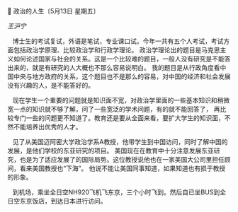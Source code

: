 📖 政治的人生〔5月13日 星期五〕

_王沪宁_

&nbsp;&nbsp; 博士生的考试复试，外语是笔试，专业课口试。今年一共有五个人考试，考试方面包括政治学原理、比较政治学和行政学理论。
政治学理论出的题目是马克思主义如何论述国家与社会的关系。这是一个比较难的题目，一般人没有研究是不能答出来的，就是有研究的人大概也不那么容易说明白。
我的题目是从行政角度看中国中央与地方政府的关系，这个题目也不是那么的容易，对中国的经济和社会发展没有兴趣的人，是不能答好的。

&nbsp;&nbsp; 现在学生一个重要的问题就是知识面不宽，对政治学里面的一些基本知识和稍微宽一点的知识就不够了解，问了一些宽泛的学术问题，有的就不能回答了，
再比较专门一些的问题更不知道了。教育还是要从全面来看，要扩大学生的知识面，不然不能培养出优秀的人才。

&nbsp;&nbsp; 见了从美国迈阿密大学政治学系A教授，他带学生到中国访问，同时了解中国的发展，是他们学校的东亚研究的项目。
美国现在在教育中十分注意发展东亚研究，也是为了适应发展了的国际局势。这位教授说他也在一家美国大公司里担任顾间，看来美国教授也“下海”。
他说不能让美国同事知道，如果知道也有损于教授的形象。

&nbsp;&nbsp; 到机场，乘坐全日空NH920飞机飞东京，三个小时飞到。然后自已坐BUS到全日空东京饭店，到达日本进行访问。